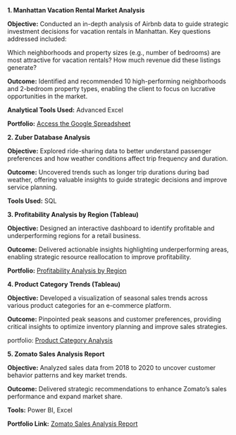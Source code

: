 **1. Manhattan Vacation Rental Market Analysis**

**Objective:** Conducted an in-depth analysis of Airbnb data to guide strategic investment decisions for vacation rentals in Manhattan. Key questions addressed included:

Which neighborhoods and property sizes (e.g., number of bedrooms) are most attractive for vacation rentals?
How much revenue did these listings generate?

**Outcome:** Identified and recommended 10 high-performing neighborhoods and 2-bedroom property types, enabling the client to focus on lucrative opportunities in the market.

**Analytical Tools Used:** Advanced Excel

**Portfolio:** [Access the Google Spreadsheet](https://docs.google.com/spreadsheets/d/1BLwYW0yCM7_b5FaDkawllsVGTPHWzfJ-1zAdrcoISho/edit?usp=sharing)

**2. Zuber Database Analysis**

**Objective:** Explored ride-sharing data to better understand passenger preferences and how weather conditions affect trip frequency and duration.

**Outcome:** Uncovered trends such as longer trip durations during bad weather, offering valuable insights to guide strategic decisions and improve service planning.

**Tools Used:** SQL 

**3. Profitability Analysis by Region (Tableau)**

**Objective:** Designed an interactive dashboard to identify profitable and underperforming regions for a retail business.

**Outcome:** Delivered actionable insights highlighting underperforming areas, enabling strategic resource reallocation to improve profitability.

**Portfolio:** [Profitability Analysis by Region](https://public.tableau.com/app/profile/daniel.jiya/viz/SPRINT4PROJECT_17267560918610/ProfitRegion)

**4. Product Category Trends (Tableau)**

**Objective:** Developed a visualization of seasonal sales trends across various product categories for an e-commerce platform.

**Outcome:** Pinpointed peak seasons and customer preferences, providing critical insights to optimize inventory planning and improve sales strategies.

portfolio: [Product Category Analysis](https://public.tableau.com/app/profile/daniel.jiya/viz/sprint5projectforDanielJiya/ProductCategory)

**5. Zomato Sales Analysis Report**

**Objective:** Analyzed sales data from 2018 to 2020 to uncover customer behavior patterns and key market trends.
  
**Outcome:** Delivered strategic recommendations to enhance Zomato’s sales performance and expand market share.
  
**Tools:** Power BI, Excel

**Portfolio Link:** [Zomato Sales Analysis Report](https://acrobat.adobe.com/id/urn:aaid:sc:VA6C2:441edfd0-6b8c-4d45-84f4-df14697bfff0)










